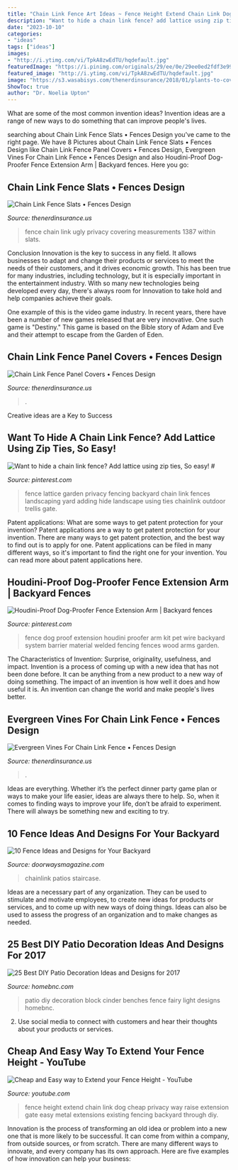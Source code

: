 ```yaml
---
title: "Chain Link Fence Art Ideas ~ Fence Height Extend Chain Link Dog Cheap Privacy Way Raise Extension Gate Easy Metal Extensions Existing Fencing Backyard Through Diy"
description: "Want to hide a chain link fence? add lattice using zip ties, so easy! #"
date: "2023-10-10"
categories:
- "ideas"
tags: ["ideas"]
images:
- "http://i.ytimg.com/vi/TpkA8zwEdTU/hqdefault.jpg"
featuredImage: "https://i.pinimg.com/originals/29/ee/0e/29ee0ed2fdf3e994dedc22e81467aa0d.jpg"
featured_image: "http://i.ytimg.com/vi/TpkA8zwEdTU/hqdefault.jpg"
image: "https://s3.wasabisys.com/thenerdinsurance/2018/01/plants-to-cover-a-chain-link-fence-the-smarter-gardener-in-dimensions-2592-x-1944-1-630x380.jpg"
ShowToc: true
author: "Dr. Noelia Upton"
---
```



What are some of the most common invention ideas?
Invention ideas are a range of new ways to do something that can improve people's lives.

	

		
searching about Chain Link Fence Slats • Fences Design you've came to the right page. We have 8 Pictures about Chain Link Fence Slats • Fences Design like Chain Link Fence Panel Covers • Fences Design, Evergreen Vines For Chain Link Fence • Fences Design and also Houdini-Proof Dog-Proofer Fence Extension Arm | Backyard fences. Here you go:
		
    
## Chain Link Fence Slats • Fences Design

<img loading=lazy src="https://s3.wasabisys.com/thenerdinsurance/2018/01/decorating-charming-garden-fence-with-chain-link-fence-slats-also-in-measurements-2816-x-2112-630x380.jpg" onerror="this.onerror=null;this.src='https://tse3.mm.bing.net/th?id=OIP.iZNuxOy96y5FmEPephgN9gHaEd&amp;pid=15.1';" alt="Chain Link Fence Slats • Fences Design">

_Source: thenerdinsurance.us_

>fence chain link ugly privacy covering measurements 1387 within slats. 

	

Conclusion
Innovation is the key to success in any field. It allows businesses to adapt and change their products or services to meet the needs of their customers, and it drives economic growth.
This has been true for many industries, including technology, but it is especially important in the entertainment industry. With so many new technologies being developed every day, there's always room for Innovation to take hold and help companies achieve their goals.

One example of this is the video game industry. In recent years, there have been a number of new games released that are very innovative. One such game is "Destiny." This game is based on the Bible story of Adam and Eve and their attempt to escape from the Garden of Eden.

    
## Chain Link Fence Panel Covers • Fences Design

<img loading=lazy src="https://s3.wasabisys.com/thenerdinsurance/2018/01/fence-beautiful-chain-link-fence-slats-cover-an-ugly-chain-link-throughout-sizing-1728-x-2592-630x380.jpg" onerror="this.onerror=null;this.src='https://tse2.mm.bing.net/th?id=OIP.wllPP45w9nwbwJexrCTeAAHaEd&amp;pid=15.1';" alt="Chain Link Fence Panel Covers • Fences Design">

_Source: thenerdinsurance.us_

>. 

	

Creative ideas are a Key to Success

    
## Want To Hide A Chain Link Fence? Add Lattice Using Zip Ties, So Easy! #

<img loading=lazy src="https://i.pinimg.com/originals/29/ee/0e/29ee0ed2fdf3e994dedc22e81467aa0d.jpg" onerror="this.onerror=null;this.src='https://tse3.mm.bing.net/th?id=OIP.zeSqiFty0nQxQ2nF8rXq_AHaJ3&amp;pid=15.1';" alt="Want to hide a chain link fence? Add lattice using zip ties, So easy! #">

_Source: pinterest.com_

>fence lattice garden privacy fencing backyard chain link fences landscaping yard adding hide landscape using ties chainlink outdoor trellis gate. 

	

Patent applications: What are some ways to get patent protection for your invention?
Patent applications are a way to get patent protection for your invention. There are many ways to get patent protection, and the best way to find out is to apply for one. Patent applications can be filed in many different ways, so it's important to find the right one for your invention. You can read more about patent applications here.

    
## Houdini-Proof Dog-Proofer Fence Extension Arm | Backyard Fences

<img loading=lazy src="https://i.pinimg.com/736x/ba/8c/72/ba8c7297aa6a0fbe24da1935739f1c0c.jpg" onerror="this.onerror=null;this.src='https://tse1.mm.bing.net/th?id=OIP.wDpFIVBw_z_Qy5v-CJdSBQHaHa&amp;pid=15.1';" alt="Houdini-Proof Dog-Proofer Fence Extension Arm | Backyard fences">

_Source: pinterest.com_

>fence dog proof extension houdini proofer arm kit pet wire backyard system barrier material welded fencing fences wood arms garden. 

	

The Characteristics of Invention: Surprise, originality, usefulness, and impact.
Invention is a process of coming up with a new idea that has not been done before. It can be anything from a new product to a new way of doing something. The impact of an invention is how well it does and how useful it is. An invention can change the world and make people's lives better.

    
## Evergreen Vines For Chain Link Fence • Fences Design

<img loading=lazy src="https://s3.wasabisys.com/thenerdinsurance/2018/01/plants-to-cover-a-chain-link-fence-the-smarter-gardener-in-dimensions-2592-x-1944-1-630x380.jpg" onerror="this.onerror=null;this.src='https://tse4.mm.bing.net/th?id=OIP.KU_J6cMUdYQGRaoA6Do7ygHaEd&amp;pid=15.1';" alt="Evergreen Vines For Chain Link Fence • Fences Design">

_Source: thenerdinsurance.us_

>. 

	

Ideas are everything. Whether it’s the perfect dinner party game plan or ways to make your life easier, ideas are always there to help. So, when it comes to finding ways to improve your life, don’t be afraid to experiment. There will always be something new and exciting to try.

    
## 10 Fence Ideas And Designs For Your Backyard

<img loading=lazy src="https://www.doorwaysmagazine.com/wp-content/uploads/black_metal_fence_backyard.jpg" onerror="this.onerror=null;this.src='https://tse3.mm.bing.net/th?id=OIP.3QRz8jasdR58lJdbMPXopAHaE3&amp;pid=15.1';" alt="10 Fence Ideas and Designs for Your Backyard">

_Source: doorwaysmagazine.com_

>chainlink patios staircase. 

	

Ideas are a necessary part of any organization. They can be used to stimulate and motivate employees, to create new ideas for products or services, and to come up with new ways of doing things. Ideas can also be used to assess the progress of an organization and to make changes as needed.

    
## 25 Best DIY Patio Decoration Ideas And Designs For 2017

<img loading=lazy src="https://cdn.homebnc.com/homeimg/2016/07/20-diy-patio-decoration-ideas-homebnc.jpg" onerror="this.onerror=null;this.src='https://tse4.mm.bing.net/th?id=OIP.q_ck37INFFNCZXLsfQfgrwHaJ4&amp;pid=15.1';" alt="25 Best DIY Patio Decoration Ideas and Designs for 2017">

_Source: homebnc.com_

>patio diy decoration block cinder benches fence fairy light designs homebnc. 

	

2. Use social media to connect with customers and hear their thoughts about your products or services.

    
## Cheap And Easy Way To Extend Your Fence Height - YouTube

<img loading=lazy src="http://i.ytimg.com/vi/TpkA8zwEdTU/hqdefault.jpg" onerror="this.onerror=null;this.src='https://tse4.mm.bing.net/th?id=OIP.xV-5gfU_6by6HkfgEcxuGQHaFj&amp;pid=15.1';" alt="Cheap and Easy way to Extend your Fence Height - YouTube">

_Source: youtube.com_

>fence height extend chain link dog cheap privacy way raise extension gate easy metal extensions existing fencing backyard through diy. 

	

Innovation is the process of transforming an old idea or problem into a new one that is more likely to be successful. It can come from within a company, from outside sources, or from scratch. There are many different ways to innovate, and every company has its own approach. Here are five examples of how innovation can help your business: 

